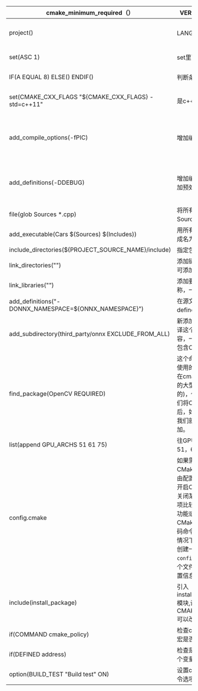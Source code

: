   | cmake_minimum_required（）                            | VERSION后面加版本号                                          | 表示所需最小版本                                             |
  | ----------------------------------------------------- | ------------------------------------------------------------ | ------------------------------------------------------------ |
  | project()                                             | LANGUAGE 加  C  CXX                                          | 表示需要的编程语言，LANGUAGE可省略                           |
  | set(ASC  1)                                           | set里面分别为变量和值                                        | 给变量赋值，包括宏变量                                       |
  | IF(A  EQUAL  8)    ELSE()    ENDIF()                  | 判断条件                                                     | IF里面为条件，后面可接set语句                                |
  | set(CMAKE_CXX_FLAGS  "${CMAKE_CXX_FLAGS}  -std=c++11" | 是c++的编译选项                                              | 代表加入c++11支持，类似的语句有add_compile_options           |
  | add_compile_options(-fPIC)                            | 增加编译选项                                                 | -fPIC代表产生与位置无关的代码，及产生的都是相对位置，代表可以在任何地方执行，动态库必备。 |
  | add_definitions(-DDEBUG)                              | 增加编译选项，也可以增加预处理定义                           | 例如，add_definitions(-DDEBUG)，和add_compile_options基本相同 |
  | file(glob Sources *.cpp)                              | 将所有的.cpp存到Sources中                                    |                                                              |
  | add_executable(Cars $(Sources) $(Includes))           | 用所有.cpp，.h文件编译成名为Cars的可执行文件                 |                                                              |
  | include_directories(${PROJECT_SOURCE_NAME}/include)   | 指定包含头文件的目录                                         |                                                              |
  | link_directories("")                                  | 添加链接库的路径，一次可添加多个                             |                                                              |
  | link_libraries("")                                    | 添加要链接的库文件名称，一次可添加多个                       |                                                              |
  | add_definitions("-DONNX_NAMESPACE=${ONNX_NAMESPACE}") | 在源文件的编译中添加-D define标志。                          |                                                              |
  | add_subdirectory(third_party/onnx EXCLUDE_FROM_ALL)   | 新添加一个目录位置，编译这个目录中所有的内容，一般这个目录中也会包含CMakeLists文件 |                                                              |
  | find_package(OpenCV REQUIRED)                         | 这个命令是cmake中经常使用的命令，如果我们想在cmake中使用一些其他的大型开源项目(编译好的)，例如OpenCV，在我们将OpenCV编译好之后，如果我们想使用它，我们就可以在cmake中添加。 |                                                              |
  | list(append GPU_ARCHS  51 61 75)                      | 往GPU_ARCHS里面添加51，61，75变量                            |                                                              |
  | config.cmake                                          | 如果需要我们的CMakeLists有一定的自由配置，比如，我们需要开启CUDA的支持，或者关闭某个功能。如果功能项比较多的话，每次增加功能或者修改，直接在CMakeLists中写一堆代码命令会很麻烦。在这种情况下的话，最好是另外创建一个名为`config.cmake`的文件，这个文件中填写了我们的配置信息(举个例子)： |                                                              |
  | include(install_package)                              | 引入install_package.cmake模块,设置CMAKE_MODULE_PATH可以改变他的当前目录 |                                                              |
  | if(COMMAND cmake_policy)                              | 检查cmake_policy函数或宏是否被定义                           |                                                              |
  | if(DEFINED address)                                   | 检查是否定义address这个变量                                  |                                                              |
  | option(BUILD_TEST  "Build  test"  ON)                 | 设置cmake编译时链接命令选项，默认为ON                        |                                                              |